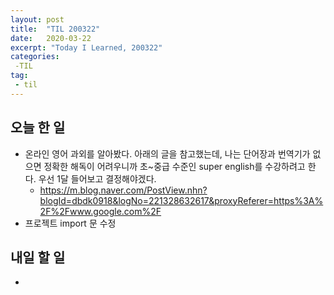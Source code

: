```yaml
---
layout: post
title:  "TIL 200322"
date:   2020-03-22
excerpt: "Today I Learned, 200322"
categories: 
 -TIL
tag:
 - til
---
```

## 오늘 한 일

* 온라인 영어 과외를 알아봤다. 아래의 글을 참고했는데, 나는 단어장과 번역기가 없으면 정확한 해독이 어려우니까 초~중급 수준인 super english를 수강하려고 한다. 우선 1달 들어보고 결정해야겠다.
    * https://m.blog.naver.com/PostView.nhn?blogId=dbdk0918&logNo=221328632617&proxyReferer=https%3A%2F%2Fwww.google.com%2F
* 프로젝트 import 문 수정

## 내일 할 일

* 